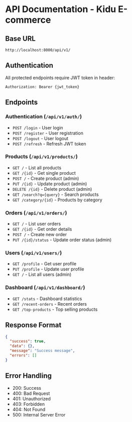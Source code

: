 # API Documentation - Kidu E-commerce

## Base URL
```
http://localhost:8000/api/v1/
```

## Authentication
All protected endpoints require JWT token in header:
```
Authorization: Bearer {jwt_token}
```

## Endpoints

### Authentication (`/api/v1/auth/`)
- `POST /login` - User login
- `POST /register` - User registration
- `POST /logout` - User logout
- `POST /refresh` - Refresh JWT token

### Products (`/api/v1/products/`)
- `GET /` - List all products
- `GET /{id}` - Get single product
- `POST /` - Create product (admin)
- `PUT /{id}` - Update product (admin)
- `DELETE /{id}` - Delete product (admin)
- `GET /search?q={query}` - Search products
- `GET /category/{id}` - Products by category

### Orders (`/api/v1/orders/`)
- `GET /` - List user orders
- `GET /{id}` - Get order details
- `POST /` - Create new order
- `PUT /{id}/status` - Update order status (admin)

### Users (`/api/v1/users/`)
- `GET /profile` - Get user profile
- `PUT /profile` - Update user profile
- `GET /` - List all users (admin)

### Dashboard (`/api/v1/dashboard/`)
- `GET /stats` - Dashboard statistics
- `GET /recent-orders` - Recent orders
- `GET /top-products` - Top selling products

## Response Format
```json
{
  "success": true,
  "data": {},
  "message": "Success message",
  "errors": []
}
```

## Error Handling
- 200: Success
- 400: Bad Request
- 401: Unauthorized
- 403: Forbidden
- 404: Not Found
- 500: Internal Server Error 